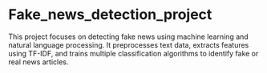 # Fake_news_detection_project
This project focuses on detecting fake news using machine learning and natural language processing. It preprocesses text data, extracts features using TF-IDF, and trains multiple classification algorithms to identify fake or real news articles. 
